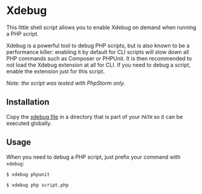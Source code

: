 Xdebug
======

This little shell script allows you to enable Xdebug on demand when running a PHP script.

Xdebug is a powerful tool to debug PHP scripts, but is also known to be a performance killer: enabling it by default for CLI scripts will slow down all PHP commands such as Composer or PHPUnit. It is then recommended to not load the Xdebug extension at all for CLI. If you need to debug a script, enable the extension just for this script.

_Note: the script was tested with PhpStorm only._

Installation
------------

Copy the [xdebug file](./xdebug) in a directory that is part of your `PATH` so it can be executed globally.

Usage
-----

When you need to debug a PHP script, just prefix your command with `xdebug`:

`$ xdebug phpunit`

`$ xdebug php script.php`

